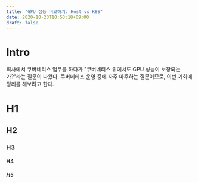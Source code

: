 ```yaml
---
title: "GPU 성능 비교하기: Host vs K8S"
date: 2020-10-23T10:50:18+09:00
draft: false
---
```


# Intro
회사에서 쿠버네티스 업무를 하다가 "쿠버네티스 위에서도 GPU 성능이 보장되는가?"라는 질문이 나왔다.
쿠버네티스 운영 중에 자주 마주하는 질문이므로, 이번 기회에 정리를 해보려고 한다.

# H1

## H2

### H3

#### H4

##### H5
